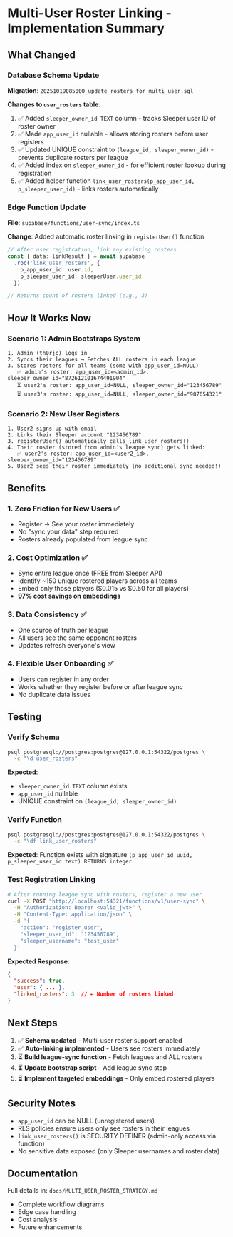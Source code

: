 # Multi-User Roster Linking - Implementation Summary

## What Changed

### Database Schema Update
**Migration**: `20251019085000_update_rosters_for_multi_user.sql`

**Changes to `user_rosters` table**:
1. ✅ Added `sleeper_owner_id TEXT` column - tracks Sleeper user ID of roster owner
2. ✅ Made `app_user_id` nullable - allows storing rosters before user registers
3. ✅ Updated UNIQUE constraint to `(league_id, sleeper_owner_id)` - prevents duplicate rosters per league
4. ✅ Added index on `sleeper_owner_id` - for efficient roster lookup during registration
5. ✅ Added helper function `link_user_rosters(p_app_user_id, p_sleeper_user_id)` - links rosters automatically

### Edge Function Update
**File**: `supabase/functions/user-sync/index.ts`

**Change**: Added automatic roster linking in `registerUser()` function
```typescript
// After user registration, link any existing rosters
const { data: linkResult } = await supabase
  .rpc('link_user_rosters', {
    p_app_user_id: user.id,
    p_sleeper_user_id: sleeperUser.user_id
  })

// Returns count of rosters linked (e.g., 3)
```

## How It Works Now

### Scenario 1: Admin Bootstraps System
```
1. Admin (th0rjc) logs in
2. Syncs their leagues → Fetches ALL rosters in each league
3. Stores rosters for all teams (some with app_user_id=NULL)
   ✅ admin's roster: app_user_id=<admin_id>, sleeper_owner_id="872612101674491904"
   ⏳ user2's roster: app_user_id=NULL, sleeper_owner_id="123456789"
   ⏳ user3's roster: app_user_id=NULL, sleeper_owner_id="987654321"
```

### Scenario 2: New User Registers
```
1. User2 signs up with email
2. Links their Sleeper account "123456789"
3. registerUser() automatically calls link_user_rosters()
4. Their roster (stored from admin's league sync) gets linked:
   ✅ user2's roster: app_user_id=<user2_id>, sleeper_owner_id="123456789"
5. User2 sees their roster immediately (no additional sync needed!)
```

## Benefits

### 1. Zero Friction for New Users ✅
- Register → See your roster immediately
- No "sync your data" step required
- Rosters already populated from league sync

### 2. Cost Optimization ✅
- Sync entire league once (FREE from Sleeper API)
- Identify ~150 unique rostered players across all teams
- Embed only those players ($0.015 vs $0.50 for all players)
- **97% cost savings on embeddings**

### 3. Data Consistency ✅
- One source of truth per league
- All users see the same opponent rosters
- Updates refresh everyone's view

### 4. Flexible User Onboarding ✅
- Users can register in any order
- Works whether they register before or after league sync
- No duplicate data issues

## Testing

### Verify Schema
```bash
psql postgresql://postgres:postgres@127.0.0.1:54322/postgres \
  -c "\d user_rosters"
```

**Expected**: 
- `sleeper_owner_id TEXT` column exists
- `app_user_id` nullable
- UNIQUE constraint on `(league_id, sleeper_owner_id)`

### Verify Function
```bash
psql postgresql://postgres:postgres@127.0.0.1:54322/postgres \
  -c "\df link_user_rosters"
```

**Expected**: Function exists with signature `(p_app_user_id uuid, p_sleeper_user_id text) RETURNS integer`

### Test Registration Linking
```bash
# After running league sync with rosters, register a new user
curl -X POST "http://localhost:54321/functions/v1/user-sync" \
  -H "Authorization: Bearer <valid_jwt>" \
  -H "Content-Type: application/json" \
  -d '{
    "action": "register_user",
    "sleeper_user_id": "123456789",
    "sleeper_username": "test_user"
  }'
```

**Expected Response**:
```json
{
  "success": true,
  "user": { ... },
  "linked_rosters": 3  // ← Number of rosters linked
}
```

## Next Steps

1. ✅ **Schema updated** - Multi-user roster support enabled
2. ✅ **Auto-linking implemented** - Users see rosters immediately
3. ⏳ **Build league-sync function** - Fetch leagues and ALL rosters
4. ⏳ **Update bootstrap script** - Add league sync step
5. ⏳ **Implement targeted embeddings** - Only embed rostered players

## Security Notes

- `app_user_id` can be NULL (unregistered users)
- RLS policies ensure users only see rosters in their leagues
- `link_user_rosters()` is SECURITY DEFINER (admin-only access via function)
- No sensitive data exposed (only Sleeper usernames and roster data)

## Documentation

Full details in: `docs/MULTI_USER_ROSTER_STRATEGY.md`
- Complete workflow diagrams
- Edge case handling
- Cost analysis
- Future enhancements
